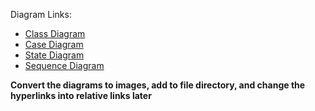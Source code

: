 Diagram Links:

- [Class Diagram](https://lucid.app/lucidchart/b839895f-0442-4c54-8262-4a1648ef8889/edit?invitationId=inv_0ae970b2-916a-4456-832e-bc195484d4d9&page=0_0)
- [Case Diagram](https://lucid.app/lucidchart/2aadbc2c-da83-4ad6-aa53-66704ccadb97/edit?beaconFlowId=773A12ECB233361C&page=0_0&invitationId=inv_dc0d1bfb-0741-492f-8f93-12ad23e87a4f#)
- [State Diagram](https://lucid.app/lucidchart/a38ddb39-7a8a-460a-9807-6551d75d6368/edit?viewport_loc=-11%2C-11%2C1355%2C675%2C0_0&invitationId=inv_9d2f407c-da41-4883-a8c8-59fb88ea2c6a)
- [Sequence Diagram](https://lucid.app/lucidchart/413528b3-7717-475d-bf50-456f6ddf4dc0/edit?viewport_loc=-11%2C-11%2C1355%2C675%2C0_0&invitationId=inv_1bf4e7e0-81fc-48e8-b97f-6502b8eb1cd5)

**Convert the diagrams to images, add to file directory, and change the hyperlinks into relative links later**
